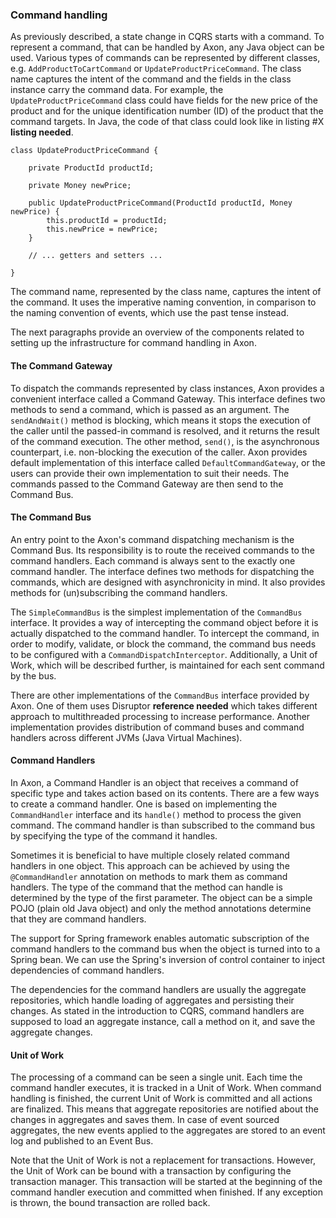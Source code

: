 
### Command handling

As previously described, a state change in CQRS starts with a command. To represent a command, that can be handled by Axon, any Java object can be used. Various types of commands can be represented by different classes, e.g. `AddProductToCartCommand` or `UpdateProductPriceCommand`. The class name captures the intent of the command and the fields in the class instance carry the command data. For example, the `UpdateProductPriceCommand` class could have fields for the new price of the product and for the unique identification number (ID) of the product that the command targets. In Java, the code of that class could look like in listing #X **listing needed**.

	class UpdateProductPriceCommand {
		
		private ProductId productId;

		private Money newPrice;

		public UpdateProductPriceCommand(ProductId productId, Money newPrice) {
			this.productId = productId;
			this.newPrice = newPrice;
		}

		// ... getters and setters ...

	}

The command name, represented by the class name, captures the intent of the command. It uses the imperative naming convention, in comparison to the naming convention of events, which use the past tense instead.

The next paragraphs provide an overview of the components related to setting up the infrastructure for command handling in Axon.

#### The Command Gateway

To dispatch the commands represented by class instances, Axon provides a convenient interface called a Command Gateway. This interface defines two methods to send a command, which is passed as an argument. The `sendAndWait()` method is blocking, which means it stops the execution of the caller until the passed-in command is resolved, and it returns the result of the command execution. The other method, `send()`, is the asynchronous counterpart, i.e. non-blocking the execution of the caller. Axon provides default implementation of this interface called `DefaultCommandGateway`, or the users can provide their own implementation to suit their needs. The commands passed to the Command Gateway are then send to the Command Bus. 

#### The Command Bus

An entry point to the Axon's command dispatching mechanism is the Command Bus. Its responsibility is to route the received commands to the command handlers. Each command is always sent to the exactly one command handler. The interface defines two methods for dispatching the commands, which are designed with asynchronicity in mind. It also provides methods for (un)subscribing the command handlers. 

The `SimpleCommandBus` is the simplest implementation of the `CommandBus` interface. It provides a way of intercepting the command object before it is actually dispatched to the command handler. To intercept the command, in order to modify, validate, or block the command, the command bus needs to be configured with a `CommandDispatchInterceptor`. Additionally, a Unit of Work, which will be described further, is maintained for each sent command by the bus.

There are other implementations of the `CommandBus` interface provided by Axon. One of them uses Disruptor **reference needed** which takes different approach to multithreaded processing to increase performance. Another implementation provides distribution of command buses and command handlers across different JVMs (Java Virtual Machines).

#### Command Handlers

In Axon, a Command Handler is an object that receives a command of specific type and takes action based on its contents. There are a few ways to create a command handler. One is based on implementing the `CommandHandler` interface and its `handle()` method to process the given command. The command handler is than subscribed to the command bus by specifying the type of the command it handles. 

Sometimes it is beneficial to have multiple closely related command handlers in one object. This approach can be achieved by using the `@CommandHandler` annotation on methods to mark them as command handlers. The type of the command that the method can handle is determined by the type of the first parameter. The object can be a simple POJO (plain old Java object) and only the method annotations determine that they are command handlers. 

The support for Spring framework enables automatic subscription of the command handlers to the command bus when the object is turned into to a Spring bean. We can use the Spring's inversion of control container to inject dependencies of command handlers.

The dependencies for the command handlers are usually the aggregate repositories, which handle loading of aggregates and persisting their changes. As stated in the introduction to CQRS, command handlers are supposed to load an aggregate instance, call a method on it, and save the aggregate changes.

#### Unit of Work

The processing of a command can be seen a single unit. Each time the command handler executes, it is tracked in a Unit of Work. When command handling is finished, the current Unit of Work is committed and all actions are finalized. This means that aggregate repositories are notified about the changes in aggregates and saves them. In case of event sourced aggregates, the new events applied to the aggregates are stored to an event log and published to an Event Bus.

Note that the Unit of Work is not a replacement for transactions. However, the Unit of Work can be bound with a transaction by configuring the transaction manager. This transaction will be started at the beginning of the command handler execution and committed when finished. If any exception is thrown, the bound transaction are rolled back.





